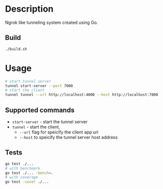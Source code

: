 # Description

Ngrok like tunneling system created using Go.

## Build

```
./build.sh
```

# Usage

```bash
# start tunnel server
tunnel start-server --port 7000
# start the client
tunnel tunnel --url http://localhost:4000 --host http://localhost:7000
```

## Supported commands

- `start-server` - start the tunnel server
- `tunnel` - start the client,
  - `--url` flag for speicify the client app url
  - `--host` to speicify the tunnel server host address

## Tests

```bash
go test ./...
# with benchmark
go test ./... -bench=.
# with coverage
go test -cover ./...
```
